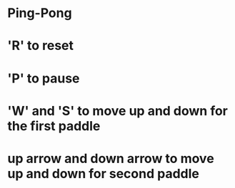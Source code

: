 # Ping-Pong

# 'R' to reset
# 'P' to pause

# 'W' and 'S' to move up and down for the first paddle

# up arrow and down arrow to move up and down for second paddle